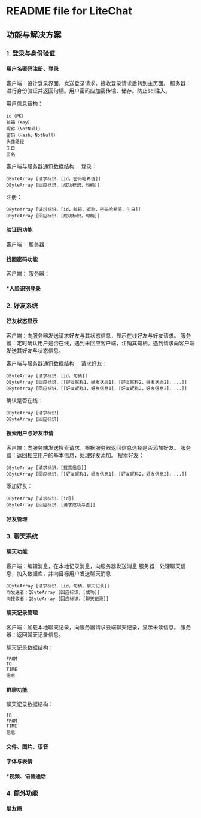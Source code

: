 # README file for LiteChat

## 功能与解决方案

### 1. 登录与身份验证
#### 用户名密码注册、登录
客户端：设计登录界面，发送登录请求，接收登录请求后转到主页面。
服务器：进行身份验证并返回句柄。用户密码应加密传输、储存。防止sql注入。

用户信息结构：
```
id（PK）
邮箱（Key）
昵称（NotNull）
密码（Hash，NotNull）
头像路径
生日
签名
```

客户端与服务器通讯数据结构：
登录：
```
QByteArray [请求标识，[id，密码哈希值]]
QByteArray [回应标识，[成功标识，句柄]]
```
注册：
```
QByteArray [请求标识，[id，邮箱，昵称，密码哈希值，生日]]
QByteArray [回应标识，[成功标识，句柄]]
```

#### 验证码功能
客户端：
服务器：
#### 找回密码功能
客户端：
服务器：
#### *人脸识别登录

### 2. 好友系统
#### 好友状态显示
客户端：向服务器发送请求好友与其状态信息，显示在线好友与好友请求。
服务器：定时确认用户是否在线，遇到未回应客户端，注销其句柄。遇到请求向客户端发送其好友与状态信息。

客户端与服务器通讯数据结构：
请求好友：
```
QByteArray [请求标识，[id，句柄]]
QByteArray [回应标识，[[好友昵称1，好友状态1]，[好友昵称2，好友状态2]，...]]
QByteArray [回应标识，[[好友昵称1，好友信息1]，[好友昵称2，好友信息2]，...]]
```
确认是否在线：
```
QByteArray [请求标识]
QByteArray [回应标识]
```

#### 搜索用户与好友申请
客户端：向服务端发送搜索请求，根据服务器返回信息选择是否添加好友。
服务器：返回相应用户的基本信息，处理好友添加。
搜索好友：
```
QByteArray [请求标识，[搜索信息]]
QByteArray [回应标识，[[好友昵称1，好友信息1]，[好友昵称2，好友信息2]，...]]
```
添加好友：
```
QByteArray [请求标识，[id]]
QByteArray [回应标识，[请求成功与否]]
```

#### 好友管理

### 3. 聊天系统

#### 聊天功能
客户端：编辑消息，在本地记录消息，向服务器发送消息
服务器：处理聊天信息，加入数据库，并向目标用户发送聊天消息
```
QByteArray [请求标识，[id，句柄，聊天记录]]
向发送者：QByteArray [回应标识，[成功]]
向接收者：QByteArray [回应标识，[聊天记录]]
```

#### 聊天记录管理
客户端：加载本地聊天记录，向服务器请求云端聊天记录，显示未读信息。
服务器：返回聊天记录信息。

聊天记录数据结构：
```
FROM
TO
TIME
信息
```

#### 群聊功能
聊天记录数据结构：
```
ID
FROM
TIME
信息
```

#### 文件、图片、语音
#### 字体与表情
#### *视频、语音通话

### 4. 额外功能
#### 朋友圈